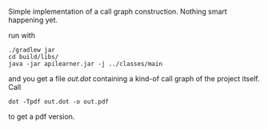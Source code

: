 Simple implementation of a call graph construction. Nothing smart happening yet.

run with 
	
	./gradlew jar
	cd build/libs/
	java -jar apilearner.jar -j ../classes/main

and you get a file *out.dot* containing a kind-of call graph of the project itself. Call

	dot -Tpdf out.dot -o out.pdf

to get a pdf version.